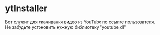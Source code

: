 # ytInstaller
Бот служит для скачивания видео из YouTube по ссылке пользователя. Не забудьте устоновить нужную библиотеку "youtube_dl"
